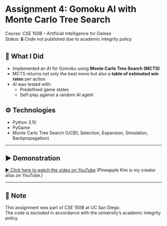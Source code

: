 # Assignment 4: Gomoku AI with Monte Carlo Tree Search
Course: CSE 150B – Artificial Intelligence for Games  
Status: 🔒 Code not published due to academic integrity policy

## 🧠 What I Did
- Implemented an AI for Gomoku using **Monte Carlo Tree Search (MCTS)**
- MCTS returns not only the best move but also a **table of estimated win rates** per action
- AI was tested with:
  - Predefined game states
  - Self-play against a random AI agent

## ⚙️ Technologies
- Python 3.10
- PyGame
- Monte Carlo Tree Search (UCB1, Selection, Expansion, Simulation, Backpropagation)

---

## ▶️ Demonstration
[▶️ Click here to watch the video on YouTube](https://youtube.com/shorts/3TuKmqPcdMQ?feature=share)
(Pineapple Kim is my creator alias on YouTube.)

---

## 🛑 Note

This assignment was part of CSE 150B at UC San Diego.  
The code is excluded in accordance with the university’s academic integrity policy.
